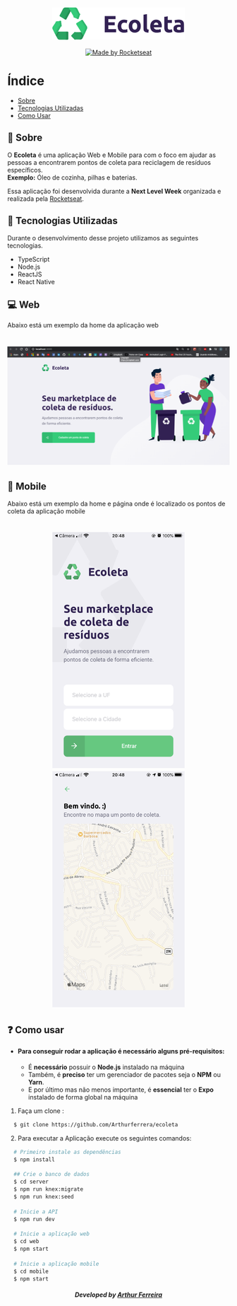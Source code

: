 <h3 align="center">
    <img alt="Logo" title="#logo" width="300px" src="readme-assets/ecoleta-logo.png">
</h3>

<p align="center">
  <a href="https://rocketseat.com.br">
    <img alt="Made by Rocketseat" src="https://img.shields.io/badge/made%20by-Rocketseat-%237519C1">
  </a>
  <a>
</p>

# Índice

- [Sobre](#sobre)
- [Tecnologias Utilizadas](#tecnologias-utilizadas)
- [Como Usar](#como-usar)

<a id="sobre"></a>

## :bookmark: Sobre

O <strong>Ecoleta</strong> é uma aplicação Web e Mobile para com o foco em ajudar as pessoas a encontrarem pontos de coleta para reciclagem de resíduos específicos. 
<br />
**Exemplo:** Óleo de cozinha, pilhas e baterias.

Essa aplicação foi desenvolvida durante a <strong>Next Level Week</strong> organizada e realizada  pela [Rocketseat](https://rocketseat.com.br/).

<a id="tecnologias-utilizadas"></a>

## :rocket: Tecnologias Utilizadas

Durante o desenvolvimento desse projeto utilizamos as seguintes tecnologias.

- TypeScript
- Node.js
- ReactJS
- React Native

## :computer: Web

Abaixo está um exemplo da home da aplicação web

<h1 align="center">
    <img alt="Web" src="readme-assets/web.png" width="900px">
</h1>

## :iphone: Mobile

Abaixo está um exemplo da home e página onde é localizado os pontos de coleta da aplicação mobile

<h1 align="center">
    <img alt="Mobile Home" src="readme-assets/mobile-home.PNG" width="300px">
    <img alt="Mobile Points" src="readme-assets/mobile-points.PNG" width="300px">
</h1>

<a id="como-usar"></a>

## :question: Como usar

- #### Para conseguir rodar a aplicação é necessário alguns **pré-requisitos:**

  - É **necessário** possuir o **Node.js** instalado na máquina
  - Também, é **preciso** ter um gerenciador de pacotes seja o **NPM** ou **Yarn**.
  - E por último mas não menos importante, é **essencial** ter o **Expo** instalado de forma global na máquina

1. Faça um clone :

```sh
  $ git clone https://github.com/Arthurferrera/ecoleta
```

2. Para executar a Aplicação execute os seguintes comandos:

```sh
  # Primeiro instale as dependências
  $ npm install

  ## Crie o banco de dados
  $ cd server
  $ npm run knex:migrate
  $ npm run knex:seed

  # Inicie a API
  $ npm run dev

  # Inicie a aplicação web
  $ cd web
  $ npm start

  # Inicie a aplicação mobile
  $ cd mobile
  $ npm start
```

<h5 align="center">
    Developed by <a href="https://www.linkedin.com/in/arthurferreira99/" target="_blank">Arthur Ferreira</a>
</h5>

